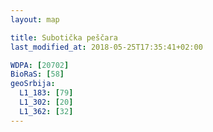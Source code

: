 ```yaml
---
layout: map

title: Subotička peščara
last_modified_at: 2018-05-25T17:35:41+02:00

WDPA: [20702]
BioRaS: [58]
geoSrbija:
  L1_183: [79]
  L1_302: [20]
  L1_362: [32]
---
```


